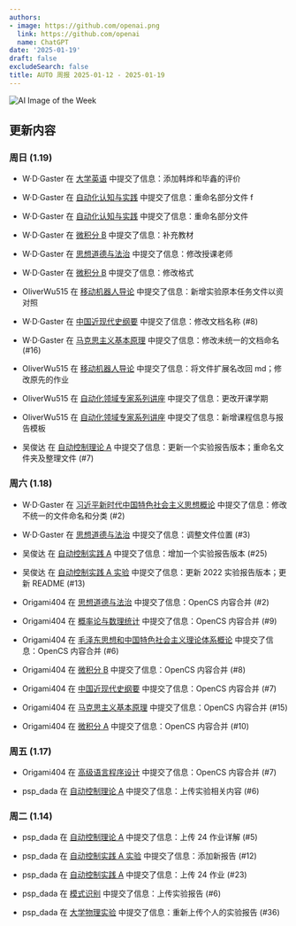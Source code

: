 ```yaml
---
authors:
- image: https://github.com/openai.png
  link: https://github.com/openai
  name: ChatGPT
date: '2025-01-19'
draft: false
excludeSearch: false
title: AUTO 周报 2025-01-12 - 2025-01-19
---
```


![AI Image of the Week](https://static.hoa.moe/news/weekly/weekly-2025-01-12/generated_image_cropped.png)

## 更新内容

### 周日 (1.19)

- W·D·Gaster 在 [大学英语](https://github.com/HITSZ-OpenAuto/LANG100X) 中提交了信息：添加韩烨和毕鑫的评价

- W·D·Gaster 在 [自动化认知与实践](https://github.com/HITSZ-OpenAuto/AUTO1001) 中提交了信息：重命名部分文件 f

- W·D·Gaster 在 [自动化认知与实践](https://github.com/HITSZ-OpenAuto/AUTO1001) 中提交了信息：重命名部分文件

- W·D·Gaster 在 [微积分 B](https://github.com/HITSZ-OpenAuto/MATH1015B) 中提交了信息：补充教材

- W·D·Gaster 在 [思想道德与法治](https://github.com/HITSZ-OpenAuto/GEIP1015) 中提交了信息：修改授课老师

- W·D·Gaster 在 [微积分 B](https://github.com/HITSZ-OpenAuto/MATH1015B) 中提交了信息：修改格式

- OliverWu515 在 [移动机器人导论](https://github.com/HITSZ-OpenAuto/AUTO3012) 中提交了信息：新增实验原本任务文件以资对照

- W·D·Gaster 在 [中国近现代史纲要](https://github.com/HITSZ-OpenAuto/GEIP1016) 中提交了信息：修改文档名称 (#8)

- W·D·Gaster 在 [马克思主义基本原理](https://github.com/HITSZ-OpenAuto/GEIP1011) 中提交了信息：修改未统一的文档命名 (#16)

- OliverWu515 在 [移动机器人导论](https://github.com/HITSZ-OpenAuto/AUTO3012) 中提交了信息：将文件扩展名改回 md；修改原先的作业

- OliverWu515 在 [自动化领域专家系列讲座](https://github.com/HITSZ-OpenAuto/AUTO3022) 中提交了信息：更改开课学期

- OliverWu515 在 [自动化领域专家系列讲座](https://github.com/HITSZ-OpenAuto/AUTO3022) 中提交了信息：新增课程信息与报告模板

- 吴俊达 在 [自动控制理论 A](https://github.com/HITSZ-OpenAuto/AUTO3001A) 中提交了信息：更新一个实验报告版本；重命名文件夹及整理文件 (#7)

### 周六 (1.18)

- W·D·Gaster 在 [习近平新时代中国特色社会主义思想概论](https://github.com/HITSZ-OpenAuto/GEIP1017) 中提交了信息：修改不统一的文件命名和分类 (#2)

- W·D·Gaster 在 [思想道德与法治](https://github.com/HITSZ-OpenAuto/GEIP1015) 中提交了信息：调整文件位置 (#3)

- 吴俊达 在 [自动控制实践 A](https://github.com/HITSZ-OpenAuto/AUTO3002A) 中提交了信息：增加一个实验报告版本 (#25)

- 吴俊达 在 [自动控制实践 A 实验](https://github.com/HITSZ-OpenAuto/AUTO3016) 中提交了信息：更新 2022 实验报告版本；更新 README (#13)

- Origami404 在 [思想道德与法治](https://github.com/HITSZ-OpenAuto/GEIP1015) 中提交了信息：OpenCS 内容合并 (#2)

- Origami404 在 [概率论与数理统计](https://github.com/HITSZ-OpenAuto/MATH1004) 中提交了信息：OpenCS 内容合并 (#9)

- Origami404 在 [毛泽东思想和中国特色社会主义理论体系概论](https://github.com/HITSZ-OpenAuto/GEIP1018) 中提交了信息：OpenCS 内容合并 (#6)

- Origami404 在 [微积分 B](https://github.com/HITSZ-OpenAuto/MATH1015B) 中提交了信息：OpenCS 内容合并 (#8)

- Origami404 在 [中国近现代史纲要](https://github.com/HITSZ-OpenAuto/GEIP1016) 中提交了信息：OpenCS 内容合并 (#7)

- Origami404 在 [马克思主义基本原理](https://github.com/HITSZ-OpenAuto/GEIP1011) 中提交了信息：OpenCS 内容合并 (#15)

- Origami404 在 [微积分 A](https://github.com/HITSZ-OpenAuto/MATH1015A) 中提交了信息：OpenCS 内容合并 (#10)

### 周五 (1.17)

- Origami404 在 [高级语言程序设计](https://github.com/HITSZ-OpenAuto/COMP2021) 中提交了信息：OpenCS 内容合并 (#7)

- psp_dada 在 [自动控制理论 A](https://github.com/HITSZ-OpenAuto/AUTO3001A) 中提交了信息：上传实验相关内容 (#6)

### 周二 (1.14)

- psp_dada 在 [自动控制理论 A](https://github.com/HITSZ-OpenAuto/AUTO3001A) 中提交了信息：上传 24 作业详解 (#5)

- psp_dada 在 [自动控制实践 A 实验](https://github.com/HITSZ-OpenAuto/AUTO3016) 中提交了信息：添加新报告 (#12)

- psp_dada 在 [自动控制实践 A](https://github.com/HITSZ-OpenAuto/AUTO3002A) 中提交了信息：上传 24 作业 (#23)

- psp_dada 在 [模式识别](https://github.com/HITSZ-OpenAuto/AUTO5024) 中提交了信息：上传实验报告 (#6)

- psp_dada 在 [大学物理实验](https://github.com/HITSZ-OpenAuto/PHYS1002) 中提交了信息：重新上传个人的实验报告 (#36)

